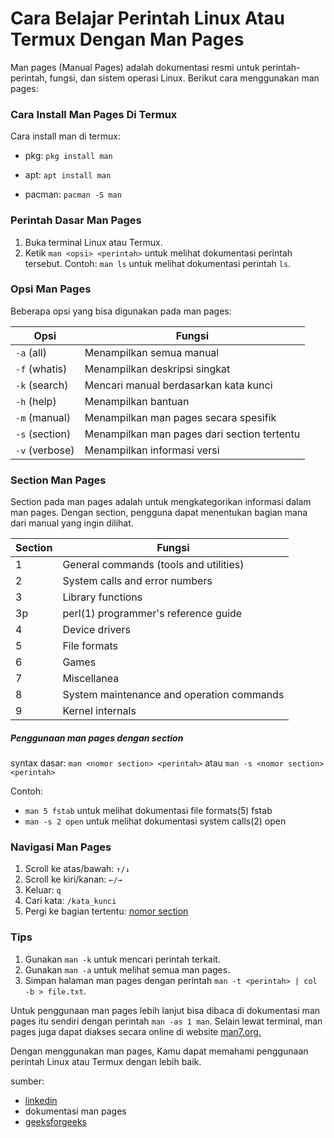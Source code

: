 # Cara Belajar Perintah Linux Atau Termux Dengan Man Pages

Man pages (Manual Pages) adalah dokumentasi resmi untuk perintah-perintah, fungsi, dan sistem operasi Linux. Berikut cara menggunakan man pages:

### Cara Install Man Pages Di Termux

Cara install man di termux:

- pkg: `pkg install man`

- apt: `apt install man`

- pacman: `pacman -S man`

### Perintah Dasar Man Pages

1. Buka terminal Linux atau Termux.
2. Ketik `man <opsi> <perintah>` untuk melihat dokumentasi perintah tersebut.
   Contoh: `man ls` untuk melihat dokumentasi perintah `ls`.

### Opsi Man Pages

Beberapa opsi yang bisa digunakan pada man pages:

| Opsi | Fungsi |
| ------ | ------- |
| `-a` (all) | Menampilkan semua manual |
| `-f` (whatis) | Menampilkan deskripsi singkat |
| `-k` (search) | Mencari manual berdasarkan kata kunci |
| `-h` (help) | Menampilkan bantuan |
| `-m` (manual) | Menampilkan man pages secara spesifik |
| `-s` (section) | Menampilkan man pages dari section tertentu |
| `-v` (verbose) | Menampilkan informasi versi |

### Section Man Pages

Section pada man pages adalah untuk mengkategorikan informasi dalam man pages. Dengan section, pengguna dapat menentukan bagian mana dari manual yang ingin dilihat.

| Section | Fungsi |
| -------- | --------------- |
| 1 | General commands (tools and utilities)  |
| 2 | System calls and error numbers |
| 3 | Library functions |
| 3p | perl(1) programmer's reference guide |
| 4 | Device drivers |
| 5 | File formats  |
| 6 | Games |
| 7 | Miscellanea |
| 8 | System maintenance and operation commands |
| 9 | Kernel internals |

##### Penggunaan man pages dengan section

syntax dasar: `man <nomor section> <perintah>` atau `man -s <nomor section> <perintah>`

Contoh:

- `man 5 fstab` untuk melihat dokumentasi file formats(5) fstab
- `man -s 2 open` untuk melihat dokumentasi system calls(2) open

### Navigasi Man Pages

1. Scroll ke atas/bawah: `↑/↓`
2. Scroll ke kiri/kanan: `←/→`
3. Keluar: `q`
4. Cari kata: `/kata_kunci`
5. Pergi ke bagian tertentu: [nomor section](#section-man-pages)

### Tips

1. Gunakan `man -k` untuk mencari perintah terkait.
2. Gunakan `man -a` untuk melihat semua man pages.
3. Simpan halaman man pages dengan perintah `man -t <perintah> | col -b > file.txt`.

Untuk penggunaan man pages lebih lanjut bisa dibaca di dokumentasi man pages itu sendiri dengan perintah `man -as 1 man`. Selain lewat terminal, man pages juga dapat diakses secara online di website [man7.org.](https://man7.org/index.html)

Dengan menggunakan man pages, Kamu dapat memahami penggunaan perintah Linux atau Termux dengan lebih baik.

sumber:

- [linkedin](https://www.linkedin.com/pulse/reading-manual-pages-linux-man-command-anshul-agarwal-otcfc#:~:text=The%20man%20command%20in%20Linux,syntax%2C%20options%2C%20and%20examples.)
- dokumentasi man pages
- [geeksforgeeks](https://www.geeksforgeeks.org/man-command-in-linux-with-examples/)
